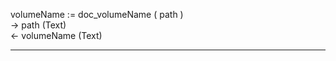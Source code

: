 ﻿volumeName := doc_volumeName ( path )   -> path (Text)   <- volumeName (Text)  ________________________________________________________